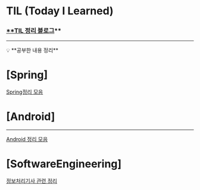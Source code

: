 # TIL (Today I Learned)

### [**TIL 정리 블로그](https://ccclean.tistory.com/)**

---

<aside>
💡 **공부한 내용 정리**

</aside>

# [Spring]

[Spring정리 모음](https://www.notion.so/Spring-9cb57734ce9640938c7186055089d573)

# [Android]

---

[Android 정리 모음](https://www.notion.so/Android-12b85177be4a4b90be011a58edc4f02f)

# [SoftwareEngineering]

[정보처리기사 관련 정리 ](https://www.notion.so/1d62576e8189419ea1ee54a786b07735)